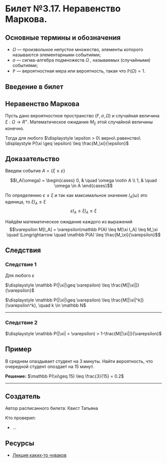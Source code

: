 # Билет №3.17. Неравенство Маркова.

<!-- **Краткое определение:** бла-бла-бла    -->
<!-- **Длинное определение:** бла-бла-бла -->

## Основные термины и обозначения

- $\Omega$  — произвольное непустое множество, элементы которого называются элементарными событиями;  
- $\sigma$ — сигма-алгебра подмножеств ${\displaystyle \Omega }$ , называемых (случайными) событиями;  
- ${\displaystyle \mathbb {P} }$  — вероятностная мера или вероятность, такая что ${\displaystyle \mathbb {P} (\Omega )=1}$.

## Введение в билет

## Неравенство Маркова
Пусть дано вероятностное пространство $(F, \sigma, \Omega)$ 
и случайная величина $\xi: \Omega \to R^+$. 
Математическое ожидание $M_\xi$ этой случайной величины конечно. 

Тогда для любого $\displaystyle \epsilon > 0\ верно\ равенство\ \displaystyle P(\xi \geq \epsilon) \leq \frac{M_\xi}{\epsilon}$

## Доказательство 

Введем событие $A = \lbrace \xi \geq \varepsilon \rbrace$ 

$$I_A(\omega) = 
\begin{cases} 0, & \quad \omega \notin A \\
1, & \quad \omega \in A 
\end{cases}$$

По определению $\varepsilon \leq \xi$ и 
так как максимальное значение $I_A(\omega)$ 
это единица, то $\xi I_A \leq \xi$   
$$\varepsilon I_A \leq \xi I_A \leq \xi$$


Найдём математическое ожидание каждого из выражений  
$$\varepsilon M[I_A] = \varepsilon\mathbb P(A) \leq M[\xi I_A] \leq M_\xi \quad \Longrightarrow \quad \mathbb P(A) \leq \frac{M_\xi}{\varepsilon}$$

## Следствия
### Следствие 1
Для любого $\varepsilon$

$\displaystyle \mathbb P(|\xi|\geq \varepsilon) \leq \frac{M[|\xi|]}{\varepsilon}$

$\displaystyle \mathbb P(|\xi|\geq \varepsilon) \leq \frac{M[|\xi|^k]}{\varepsilon^k}, \quad k \in \mathbb N$

---

### Следствие 2

$\displaystyle \mathbb P(|\xi| < \varepsilon) > 1-\frac{M[|\xi|]}{\varepsilon}$

## Пример

В среднем опаздывает студент на 3 минуты. Найти вероятность, что очередной студент опоздает на 15 минут.

**Решение:** $\mathbb P(\xi\geq 15) \leq \frac{3}{15} = 0.2$

---
## Создатель

Автор расписанного билета: Квист Татьяна

Кто проверил:
- ...

## Ресурсы
- [Лекция каких-то чуваков](https://eduardgorbunov.github.io/assets/files/Seminar10_675_with_solutions.pdf)
